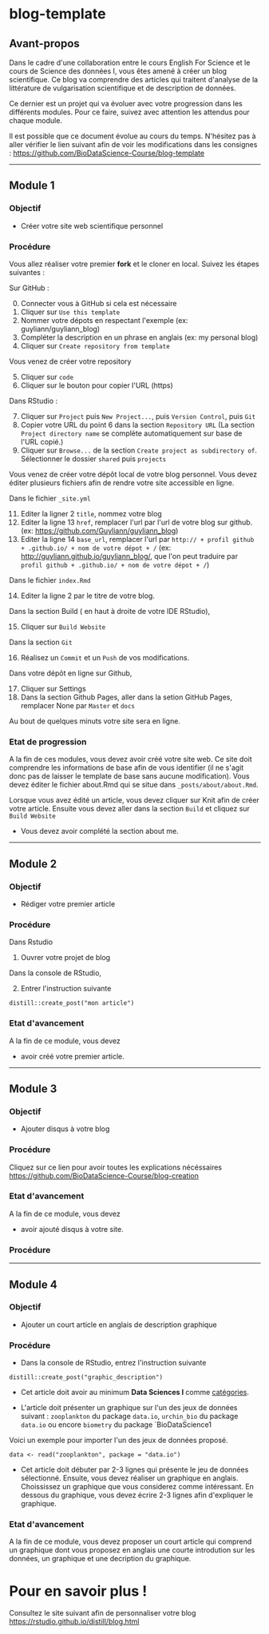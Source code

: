 # blog-template

## Avant-propos

Dans le cadre d'une collaboration entre le cours English For Science et le cours  de Science des données I, vous êtes amené à créer un blog scientifique. Ce blog va comprendre des articles qui traitent d'analyse de la littérature de vulgarisation scientifique et de description de données.

Ce dernier est un projet qui va évoluer avec votre progression dans les différents modules. Pour ce faire, suivez avec attention les attendus pour chaque module.

Il est possible que ce document évolue au cours du temps. N'hésitez pas à aller vérifier le lien suivant afin de voir les modifications dans les consignes : https://github.com/BioDataScience-Course/blog-template

----

## Module 1

### Objectif

- Créer votre site web scientifique personnel

### Procédure

Vous allez réaliser votre premier **fork** et le cloner en local. Suivez les étapes suivantes :

Sur GitHub :

0. Connecter vous à GitHub si cela est nécessaire
1. Cliquer sur `Use this template`
2. Nommer votre dépots en respectant l'exemple (ex: guyliann/guyliann_blog)
3. Compléter la description en un phrase en anglais (ex:  my personal blog)
4. Cliquer sur `Create repository from template`

Vous venez de créer votre repository

5. Cliquer sur `code`
6. Cliquer sur le bouton pour copier l'URL (https)

Dans RStudio :

7. Cliquer sur `Project` puis `New Project...`, puis `Version Control`, puis `Git`
8. Copier votre URL du point 6 dans la section `Repository URL` (La section `Project directory name` se complète automatiquement sur base de l'URL copié.)
9. Cliquer sur `Browse...` de la section `Create project as subdirectory of`. Sélectionner le dossier `shared` puis `projects`

Vous venez de créer votre dépôt local de votre blog personnel. Vous devez éditer plusieurs fichiers afin de rendre votre site accessible en ligne.

Dans le fichier `_site.yml`

11. Editer la ligner 2 `title`, nommez votre blog
12. Editer la ligne 13 `href`, remplacer l'url par l'url de votre blog sur github. (ex: https://github.com/Guyliann/guyliann_blog)
13. Editer la ligne 14 `base_url`, remplacer l'url par `http:// + profil github + .github.io/ + nom de votre dépot + /` (ex: http://guyliann.github.io/guyliann_blog/, que l'on peut traduire par `profil github + .github.io/ + nom de votre dépot + /`)

Dans le fichier `index.Rmd`

14. Editer la ligne 2 par le titre de votre blog.

Dans la section Build ( en haut à droite de votre IDE RStudio),

15. Cliquer sur `Build Website`

Dans la section `Git`

16. Réalisez un `Commit` et un `Push` de vos modifications.

Dans votre dépôt en ligne sur Github, 

17. Cliquer sur Settings 
18. Dans la section Github Pages, aller dans la setion GitHub Pages, remplacer None par `Master` et `docs`

Au bout de quelques minuts votre site sera en ligne.

### Etat de progression

A la fin de ces modules, vous devez avoir créé votre site web. Ce site doit comprendre les informations de base afin de vous identifier (il ne s'agit donc pas de laisser le template de base sans aucune modification). Vous devez éditer le fichier about.Rmd qui se situe dans `_posts/about/about.Rmd`.

Lorsque vous avez édité un article, vous devez cliquer sur Knit afin de créer votre article. Ensuite vous devez aller dans la section `Build` et cliquez sur `Build Website`

- Vous devez avoir complété la section about me.

-----

## Module 2

### Objectif

- Rédiger votre premier article

### Procédure

Dans Rstudio

1. Ouvrer votre projet de blog

Dans la console de RStudio,

2. Entrer l'instruction suivante 

```
distill::create_post("mon article")
```

### Etat d'avancement 

A la fin de ce module, vous devez 

- avoir créé votre premier article. 

-----

## Module 3

### Objectif

- Ajouter disqus à votre blog

### Procédure

Cliquez sur ce lien pour avoir toutes les explications nécéssaires <https://github.com/BioDataScience-Course/blog-creation>

### Etat d'avancement 

A la fin de ce module, vous devez 

- avoir ajouté disqus à votre site. 

### Procédure
-----

## Module 4

### Objectif

- Ajouter un court article en anglais de description graphique

### Procédure

- Dans la console de RStudio, entrez l'instruction suivante 

```
distill::create_post("graphic_description")
```

- Cet article doit avoir au minimum **Data Sciences I** comme [catégories](https://rstudio.github.io/distill/blog.html#categories). 

- L'article doit présenter un graphique sur l'un des jeux de données suivant : `zooplankton` du package `data.io`, `urchin_bio` du package `data.io` ou encore `biometry` du package `BioDataScience1 

Voici un exemple pour importer l'un des jeux de données proposé.

```
data <- read("zooplankton", package = "data.io")
```

- Cet article doit débuter par 2-3 lignes qui présente le jeu de données sélectionné. Ensuite, vous devez réaliser un graphique en anglais. Choississez un graphique que vous considerez comme intéressant. En dessous du graphique, vous devez écrire 2-3 lignes afin d'expliquer le graphique.

### Etat d'avancement 

A la fin de ce module, vous devez proposer un court article qui comprend un graphique dont vous proposez en anglais une courte introdution sur les données, un graphique et une decription du graphique. 

# Pour en savoir plus !

Consultez le site suivant afin de personnaliser votre blog <https://rstudio.github.io/distill/blog.html>

